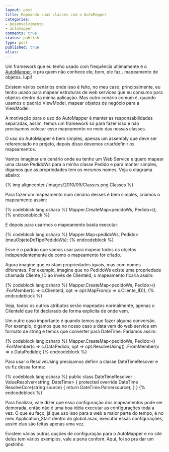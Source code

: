 ```yaml
---
layout: post
title: Mapeando suas classes com o AutoMapper
categories:
- Desenvolvimento
- automapper
comments: true
status: publish
type: post
published: true
alias: 
---
```

Um framework que eu tenho usado com frequência ultimamente é o <a href="http://automapper.codeplex.com/" target="_blank">AutoMapper</a>, e pra quem não conhece ele, bom, ele faz.. mapeamento de objetos. Iupi!

Existem vários cenários onde isso é feito, no meu caso, principalmente, eu tenho usado para mapear estruturas de web services que eu consumo para objetos dentro da minha aplicação. Mas outro cenário comum é, quando usamos o padrão ViewModel, mapear objetos de negócio para a ViewModel.

A motivação para o uso do AutoMapper é manter as responsabilidades separadas, assim, temos um framework só para fazer isso e não precisamos colocar esse mapeamento no meio das nossas classes.

O uso do AutoMapper é bem simples, apenas um assembly que deve ser referenciado no projeto, depois disso devemos criar/definir os mapeamentos.

Vamos imaginar um cenário onde eu tenho um Web Service e quero mapear uma classe PedidoWs para a minha classe Pedido e para manter simples, digamos que as propriedades tem os mesmos nomes. Veja o diagrama abaixo:

{% img aligncenter /images/2010/09/Classes.png Classes %}

Para fazer um mapeamento num cenário desses é bem simples, criamos o mapeamento assim:

{% codeblock lang:csharp %}
Mapper.CreateMap<pedidoWs, Pedido>();
{% endcodeblock %}

E depois para usarmos o mapeamento basta executar:

{% codeblock lang:csharp %}
Mapper.Map<pedidoWs, Pedido>(meuObjetoDoTipoPedidoWs);
{% endcodeblock %}

Esse é o padrão que vamos usar para mapear todos os objetos independentemente de como o mapeamento for criado.

Agora imagine que existam propriedades iguais, mas com nomes diferentes. Por exemplo, imagine que no PedidoWs existe uma propriedade chamada Cliente_ID ao invés de ClienteId, o mapeamento ficaria assim:

{% codeblock lang:csharp %}
Mapper.CreateMap<pedidoWs, Pedido>()
     .ForMember(c => c.ClienteId, opt => opt.MapFrom(x => x.Cliente_ID));
{% endcodeblock %}

Veja, todos os outros atributos serão mapeados normalmente, apenas o ClienteId que foi declarado de forma explícita de onde vem.

Um outro caso importante é quando temos que fazer alguma conversão. Por exemplo, digamos que no nosso caso a data vem do web service em formato de string e temos que converter para DateTime. Faríamos assim:

{% codeblock lang:csharp %}
Mapper.CreateMap<pedidoWs, Pedido>()
     .ForMember(c => c.DataPedido, opt => opt.ResolveUsing<dateTimeResolver>()
         .FromMember(x => x.DataPedido);
{% endcodeblock %}

Para usar o ResolveUsing precisamos definir a classe DateTimeResover e eu fiz dessa forma:

{% codeblock lang:csharp %}
public class DateTimeResolver : ValueResolver<string, DateTime>
{
    protected override DateTime ResolveCore(string source)
    {
        return DateTime.Parse(source);
    }
}
{% endcodeblock %}

Para finalizar, vale dizer que essa configuração dos mapeamentos pode ser demorada, então não é uma boa idéia executar as configurações toda a vez. O que eu faço, já que uso isso para a web a maior parte do tempo, é no meu Application_Start dentro do global.asax, executar essas configurações, assim elas são feitas apenas uma vez.

Existem várias outras opções de configuração para o AutoMapper e no site deles tem vários exemplos, vale a pena conferir. Aqui, foi só pra dar um gostinho.
